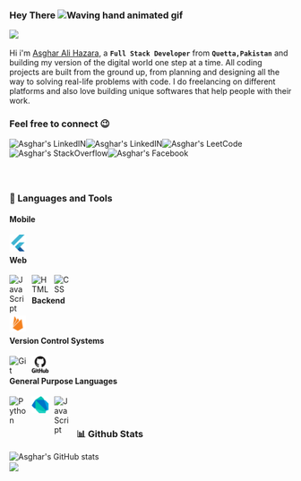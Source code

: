 <h3> Hey There <img src="https://raw.githubusercontent.com/nixin72/nixin72/master/wave.gif" alt="Waving hand animated gif "height="45" width="45" /> </h3> 

![](https://visitor-badge.glitch.me/badge?page_id=astonish2c.astonish2c)

Hi i'm [Asghar Ali Hazara](https://www.facebook.com/astonish2c), a **`Full Stack Developer`** from **`Quetta,Pakistan`** and building my version of the digital world one step at a time. All coding projects are built from the ground up, from planning and designing all the way to solving real-life problems with code. I do freelancing on different platforms and also love building unique softwares that help people with their work. 

###  Feel free to connect :wink:

<a href="https://www.linkedin.com/in/astonish2c/">
  <img align="left" alt="Asghar's LinkedIN" src="https://img.shields.io/badge/LinkedIn-0077B5?style=for-the-badge&logo=linkedin&logoColor=white" />
</a>
<a href="https://www.upwork.com/freelancers/~01d52ee2528c960792">
  <img align="left" alt="Asghar's LinkedIN" src="https://img.shields.io/badge/UpWork-6FDA44?style=for-the-badge&logo=Upwork&logoColor=white" />
</a>
<a href="https://www.hackerrank.com/astonish2c">
  <img align="left" alt="Asghar's LeetCode"   src="https://img.shields.io/badge/-Hackerrank-2EC866?style=for-the-badge&logo=HackerRank&logoColor=white" />
</a>
<a href="https://stackoverflow.com/users/15493690/asghar-ali-hazara">
  <img align="left" alt="Asghar's StackOverflow" src="https://img.shields.io/badge/Stack_Overflow-FE7A16?style=for-the-badge&logo=stack-overflow&logoColor=white" />
</a>
<a href="https://www.facebook.com/astonish2c">
  <img align="left" alt="Asghar's Facebook"  src="https://img.shields.io/badge/Facebook-1877F2?style=for-the-badge&logo=facebook&logoColor=white" />
</a>
<br />

#
&nbsp;

### 🧰 Languages and Tools

#### Mobile 
<img align="left" alt="Flutter" width="30px" style="padding-right:10px;" src="https://github.com/devicons/devicon/blob/v2.15.1/icons/flutter/flutter-original.svg" />
&nbsp;

#### Web 
<img align="left" alt="JavaScript" width="30px" style="padding-right:10px;" src="https://cdn.jsdelivr.net/gh/devicons/devicon/icons/javascript/javascript-plain.svg" />
<img align="left" alt="HTML" width="30px" style="padding-right:10px;" src="https://cdn.jsdelivr.net/gh/devicons/devicon/icons/html5/html5-plain.svg" />
<img align="left" alt="CSS" width="30px" style="padding-right:10px;" src="https://cdn.jsdelivr.net/gh/devicons/devicon/icons/css3/css3-plain.svg" /> 
&nbsp;

#### Backend
<img align="left" alt="Firebase" width="30px" style="padding-right:10px;" src="https://github.com/devicons/devicon/blob/v2.15.1/icons/firebase/firebase-plain.svg" /> 
&nbsp;

#### Version Control Systems
<img align="left" alt="Git" width="30px" style="padding-right:10px;" src="https://cdn.jsdelivr.net/gh/devicons/devicon/icons/git/git-original.svg" />
<img align="left" alt="GitHub" width="30px" style="padding-right:10px;" src="https://github.com/devicons/devicon/blob/v2.15.1/icons/github/github-original-wordmark.svg" /> &nbsp;

#### General Purpose Languages 
<img align="left" alt="Python" width="30px" style="padding-right:10px;" src="https://cdn.jsdelivr.net/gh/devicons/devicon/icons/python/python-plain.svg" /> 
<img align="left" alt="Dart" width="30px" style="padding-right:10px;" src="https://github.com/devicons/devicon/blob/v2.15.1/icons/dart/dart-original.svg" />
<img align="left" alt="JavaScript" width="30px" style="padding-right:10px;" src="https://cdn.jsdelivr.net/gh/devicons/devicon/icons/javascript/javascript-plain.svg" />

<br />

#

### 📊 Github Stats

![Asghar's GitHub stats](https://github-readme-stats.vercel.app/api?username=astonish2c&show_icons=true&theme=gruvbox)
<br>
<img align="center" src="https://github-readme-streak-stats.herokuapp.com/?user=astonish2c&theme=gruvbox">

#


